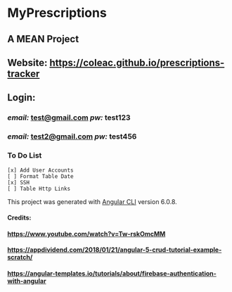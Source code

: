 # MyPrescriptions
  ## A MEAN Project
  ## Website: https://coleac.github.io/prescriptions-tracker
  
  ## Login:
   ### *email:* test@gmail.com *pw:* test123
   ### *email:* test2@gmail.com *pw:* test456

  
  ### To Do List
  
    [x] Add User Accounts
    [ ] Format Table Date
    [x] SSH
    [ ] Table Http Links
    
    

This project was generated with [Angular CLI](https://github.com/angular/angular-cli) version 6.0.8.

#### Credits:
#### https://www.youtube.com/watch?v=Tw-rskOmcMM
#### https://appdividend.com/2018/01/21/angular-5-crud-tutorial-example-scratch/
#### https://angular-templates.io/tutorials/about/firebase-authentication-with-angular

